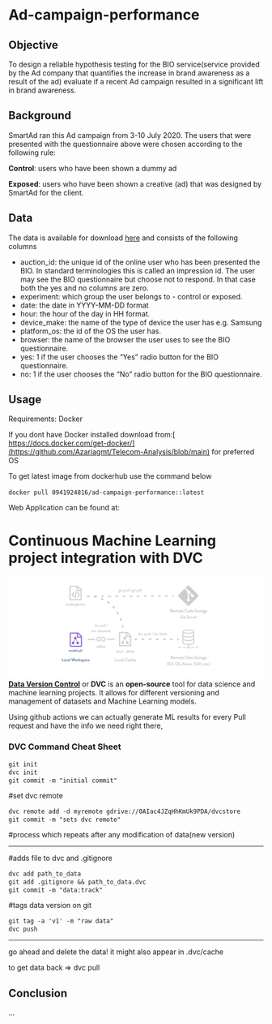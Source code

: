 # Ad-campaign-performance

## **Objective**

To design a reliable hypothesis testing for the BIO service(service provided by the Ad company that quantifies the increase in brand awareness as a result of the ad) evaluate if a recent Ad campaign resulted in a significant lift in brand awareness.

## Background

SmartAd ran this Ad campaign from 3-10 July 2020. The users that were presented with the questionnaire above were chosen according to the following rule:

**Control**: users who have been shown a dummy ad

**Exposed**: users who have been shown a creative (ad) that was designed by SmartAd for the client.

## Data

The data is available for download [here](https://drive.google.com/file/d/1FVPOkNiQioJJ1A-NTy3YnoWYJZheCjPg/view?usp=sharing) and consists of the following columns

* auction_id: the unique id of the online user who has been presented the BIO. In standard terminologies this is called an impression id. The user may see the BIO questionnaire but choose not to respond. In that case both the yes and no columns are zero.
* experiment: which group the user belongs to - control or exposed.
* date: the date in YYYY-MM-DD format
* hour: the hour of the day in HH format.
* device_make: the name of the type of device the user has e.g. Samsung
* platform_os: the id of the OS the user has.
* browser: the name of the browser the user uses to see the BIO questionnaire.
* yes: 1 if the user chooses the “Yes” radio button for the BIO questionnaire.
* no: 1 if the user chooses the “No” radio button for the BIO questionnaire.

## Usage

Requirements: Docker

If you dont have Docker installed download from:[ https://docs.docker.com/get-docker/](https://github.com/Azariagmt/Telecom-Analysis/blob/main) for preferred OS

To get latest image from dockerhub use the command below

`docker pull 0941924816/ad-campaign-performance::latest`

Web Application can be found at:

# Continuous Machine Learning project integration with DVC

![img](image/README/1626973978814.png)**[Data Version Control](https://github.com/iterative/dvc)** or **DVC** is an **open-source** tool for data science and machine learning projects. It allows for different versioning and management of datasets and Machine Learning models.

Using github actions we can actually generate ML results for every Pull request and have the info we need right there,

### DVC Command Cheat Sheet


```
git init
dvc init
git commit -m "initial commit"
```

#set dvc remote

```
dvc remote add -d myremote gdrive://0AIac4JZqHhKmUk9PDA/dvcstore
git commit -m "sets dvc remote"
```

#process which repeats after any modification of data(new version)

---

#adds file to dvc and .gitignore

```
dvc add path_to_data
git add .gitignore && path_to_data.dvc
git commit -m "data:track"
```

#tags data version on git

```
git tag -a 'v1' -m "raw data"
dvc push
```

---

go ahead and delete the data!
it might also appear in .dvc/cache

to get data back => dvc pull


## Conclusion

...
